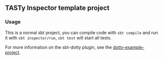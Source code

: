 ## TASTy Inspector template project

### Usage

This is a normal sbt project, you can compile code with `sbt compile` and run it
with `sbt inspector/run`, `sbt test` will start all tests.

For more information on the sbt-dotty plugin, see the
[dotty-example-project](https://github.com/lampepfl/dotty-example-project/blob/master/README.md).
